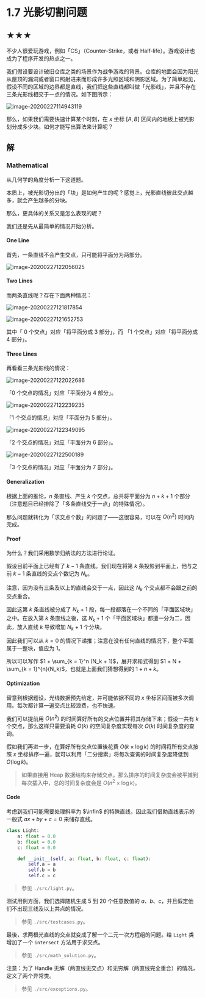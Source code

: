 # 1.7 光影切割问题

## ★★★

不少人很爱玩游戏，例如「CS」（Counter-Strike，或者 Half-life）。游戏设计也成为了程序开发的热点之一。

我们假设要设计破旧仓库之类的场景作为战争游戏的背景。仓库的地面会因为阳光从屋顶的漏洞或者窗口照射进来而形成许多光照区域和阴影区域。为了简单起见，假设不同的区域的边界都是直线，我们把这些直线都叫做「光影线」，并且不存在三条光影线相交于一点的情况。如下图所示：

![image-20200227114943119](readme.assets/image-20200227114943119.png)

那么，如果我们需要快速计算某个时刻，在 $x$ 坐标 $[A, B]$ 区间内的地板上被光影划分成多少块。如何才能写出算法来计算呢？

## 解

 ### Mathematical

从几何学的角度分析一下这道题。

本质上，被光影切分出的「块」是如何产生的呢？感觉上，光影直线彼此交点越多，就会产生越多的分块。

那么，更具体的关系又是怎么表现的呢？

我们还是先从最简单的情况开始分析。

#### One Line

首先，一条直线不会产生交点，只可能将平面分为两部分。

![image-20200227122056025](readme.assets/image-20200227122056025.png)

#### Two Lines

而两条直线呢？存在下面两种情况：

![image-20200227121817854](readme.assets/image-20200227121817854.png)

![image-20200227121652753](readme.assets/image-20200227121652753.png)

其中「 $0$ 个交点」对应「将平面分成 $3$ 部分」，而 「$1$ 个交点」对应「将平面分成 $4$ 部分」。

#### Three Lines

再看看三条光影线的情况：

![image-20200227122022686](readme.assets/image-20200227122022686.png)

「$0$ 个交点的情况」对应「平面分为 $4$ 部分」。

![image-20200227122239235](readme.assets/image-20200227122239235.png)

「$1$ 个交点的情况」对应「平面分为 $5$ 部分」。

![image-20200227122349095](readme.assets/image-20200227122349095.png)

「$2$ 个交点的情况」对应「平面分为 $6$ 部分」。

![image-20200227122500189](readme.assets/image-20200227122500189.png)

「$3$ 个交点的情况」对应「平面分为 $7$ 部分」。

#### Generalization

根据上面的推论，$n$ 条直线、产生 $k$ 个交点，总共将平面分为 $n + k + 1$ 个部分（注意题目已经排除了「多条直线交于一点」的特殊情况）。

那么问题就转化为「求交点个数」的问题了——这很容易，可以在 $O(n^2)$ 时间内完成。

#### Proof

为什么？我们采用数学归纳法的方法进行论证。

假设目前平面上已经有了 $k - 1$ 条直线。我们现在将第 $k$ 条投影到平面上，他与之前 $k - 1$ 条直线的交点个数记为 $N_k$。

注意，因为没有三条及以上的直线会交于一点，因此这 $N_k$ 个交点都不会跟之前的交点重合。

因此这第 $k$ 条直线被分成了 $N_k + 1$ 段，每一段都落在一个不同的「平面区域块」之中。在放入第 $k$ 条直线之後，这 $N_k + 1$ 个「平面区域块」都遭一分为二，因此，放入直线 $k$ 导致增加 $N_k + 1$ 个分块。

因此我们可以从 $k = 0$ 的情况下递推；注意在没有任何直线的情况下，整个平面属于一整块，值应为 $1$。

所以可以写作 $1 + \sum_{k = 1}^n (N_k + 1)$，展开求和式得到 $1 + N + \sum_{k = 1}^{n}(N_k)$，也就是上面我们猜想得到的 $1 + n + k$。

#### Optimization

留意到根据题设，光线数据预先给定，并可能依据不同的 $x$ 坐标区间而被多次调用。每次都计算一遍交点比较浪费，也不快速。

我们可以提前用 $O(n^2)$ 的时间算好所有的交点位置并将其存储下来；假设一共有 $k$ 个交点，那么这样只需要消耗 $O(k)$ 的空间复杂度实现每次 $O(k)$ 时间复杂度的查询。

假如我们再进一步，在算好所有交点位置後花费 $O(k \times \log k)$ 的时间将所有交点按照 $x$ 坐标排序一遍，就可以利用「二分搜索」将每次查询的时间复杂度降低到 $O(\log k)$。

> 如果直接用 Heap 数据结构来存储交点，那么排序的时间复杂度会被平摊到每次插入中，总的时间复杂度会是 $O(n^2 \times \log k)$。

#### Code

考虑到我们可能需要处理斜率为 $\infin$ 的特殊直线，因此我们借助直线表示的一般式 $a x + b y + c = 0$ 来储存直线。

```python
class Light:
    a: float = 0.0
    b: float = 0.0
    c: float = 0.0

    def __init__(self, a: float, b: float, c: float):
        self.a = a
        self.b = b
        self.c = c
```

> 参见 `./src/light.py`。

测试用例方面，我们选择随机生成 $5$ 到 $20$ 个任意数值的 $a$、$b$、$c$，并且假定他们不出现三线及以上共点的情况。

> 参见 `./src/testcases.py`。

最後，求两根光直线的交点就变成了解一个二元一次方程组的问题。给 `Light` 类增加了一个 `intersect` 方法用于求交点。

> 参见 `./src/math_solution.py`。

注意：为了 Handle 无解（两直线无交点）和无穷解（两直线完全重合）的情况，定义了两个异常类。

> 参见 `./src/exceptions.py`。

